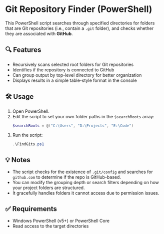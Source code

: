 # Git Repository Finder (PowerShell)

This PowerShell script searches through specified directories for folders that are Git repositories (i.e., contain a `.git` folder), and checks whether they are associated with **GitHub**.

## 🔍 Features

- Recursively scans selected root folders for Git repositories
- Identifies if the repository is connected to GitHub
- Can group output by top-level directory for better organization
- Displays results in a simple table-style format in the console

## 🛠️ Usage

1. Open PowerShell.
2. Edit the script to set your own folder paths in the `$searchRoots` array:
    ```powershell
    $searchRoots = @("C:\Users", "D:\Projects", "E:\Code")
    ```
3. Run the script:
    ```powershell
    .\FindGits.ps1
    ```

## 💡 Notes

- The script checks for the existence of `.git/config` and searches for `github.com` to determine if the repo is GitHub-based.
- You can modify the grouping depth or search filters depending on how your project folders are structured.
- It gracefully handles folders it cannot access due to permission issues.

## ✅ Requirements

- Windows PowerShell (v5+) or PowerShell Core
- Read access to the target directories